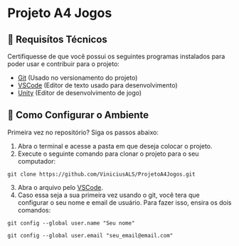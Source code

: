 # Projeto A4 Jogos

## 🔧 Requisítos Técnicos

Certifiquesse de que você possui os seguintes programas instalados para poder usar e contribuir para o projeto:

* [Git](https://git-scm.com/downloads) (Usado no versionamento do projeto)
* [VSCode](https://code.visualstudio.com/) (Editor de texto usado para desenvolvimento)
* [Unity](https://unity.com/) (Editor de desenvolvimento de jogo)


## 🚀 Como Configurar o Ambiente
Primeira vez no repositório? Siga os passos abaixo:

1. Abra o terminal e acesse a pasta em que deseja colocar o projeto.
2. Execute o seguinte comando para clonar o projeto para o seu computador:
```
git clone https://github.com/ViniciusALS/ProjetoA4Jogos.git
```
3. Abra o arquivo pelo [VSCode](https://code.visualstudio.com/).
4. Caso essa seja a sua primeira vez usando o git, você tera que configurar o seu nome e email de usuário. Para fazer isso, ensira os dois comandos:
```
git config --global user.name "Seu nome"
```
```
git config --global user.email "seu_email@email.com"
```
